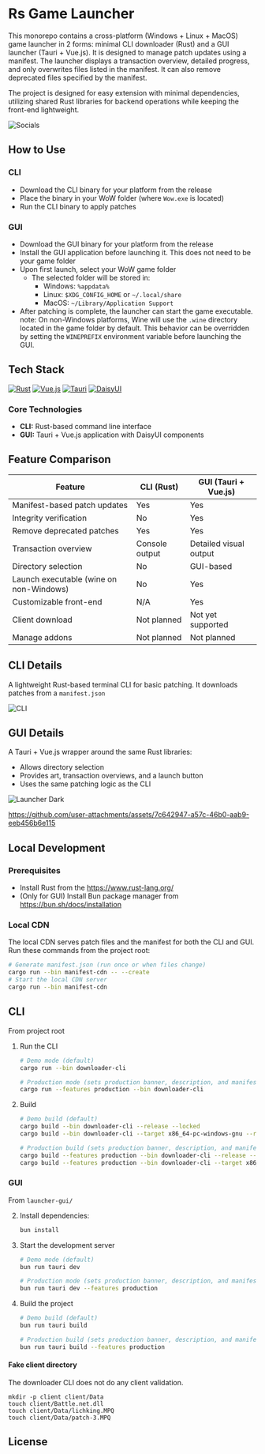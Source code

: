 # Rs Game Launcher
This monorepo contains a cross-platform (Windows + Linux + MacOS) game launcher in 2 forms: minimal CLI downloader (Rust) and a GUI launcher (Tauri + Vue.js). It is designed to manage patch updates using a manifest. The launcher displays a transaction overview, detailed progress, and only overwrites files listed in the manifest. It can also remove deprecated files specified by the manifest.

The project is designed for easy extension with minimal dependencies, utilizing shared Rust libraries for backend operations while keeping the front-end lightweight.

![Socials](images/socials.png)

## How to Use

### CLI
- Download the CLI binary for your platform from the release
- Place the binary in your WoW folder (where `Wow.exe` is located)
- Run the CLI binary to apply patches

### GUI
- Download the GUI binary for your platform from the release
- Install the GUI application before launching it. This does not need to be your game folder
- Upon first launch, select your WoW game folder
  - The selected folder will be stored in:
    - Windows: `%appdata%`
    - Linux: `$XDG_CONFIG_HOME` or `~/.local/share`
    - MacOS: `~/Library/Application Support`
- After patching is complete, the launcher can start the game executable.
    note: On non-Windows platforms, Wine will use the `.wine` directory located in the game folder by default. This behavior can be overridden by setting the `WINEPREFIX` environment variable before launching the GUI.


## Tech Stack
[![Rust](https://img.shields.io/badge/Rust-000000?style=for-the-badge&logo=rust&logoColor=white)](https://www.rust-lang.org)
[![Vue.js](https://img.shields.io/badge/Vue.js-35495E?style=for-the-badge&logo=vue.js&logoColor=4FC08D)](https://vuejs.org)
[![Tauri](https://img.shields.io/badge/Tauri-24C8D8?style=for-the-badge&logo=tauri&logoColor=white)](https://tauri.app)
[![DaisyUI](https://img.shields.io/badge/DaisyUI-5A0EF8?style=for-the-badge&logo=daisyui&logoColor=white)](https://daisyui.com)

### Core Technologies
- **CLI:** Rust-based command line interface
- **GUI:** Tauri + Vue.js application with DaisyUI components

## Feature Comparison

| Feature                                 | CLI (Rust)        | GUI (Tauri + Vue.js)   |
| --------------------------------------- | ----------------- | ---------------------- |
| Manifest-based patch updates            | Yes               | Yes                    |
| Integrity verification                  | No                | Yes                    |
| Remove deprecated patches               | Yes               | Yes                    |
| Transaction overview                    | Console output    | Detailed visual output |
| Directory selection                     | No                | GUI-based              |
| Launch executable (wine on non-Windows) | No                | Yes                    |
| Customizable front-end                  | N/A               | Yes                    |
| Client download                         | Not planned       | Not yet supported      |
| Manage addons                           | Not planned       | Not planned            |

## CLI Details
A lightweight Rust-based terminal CLI for basic patching. It downloads patches from a `manifest.json`

![CLI](images/rs_patcher.gif)

## GUI Details
A Tauri + Vue.js wrapper around the same Rust libraries:
- Allows directory selection
- Provides art, transaction overviews, and a launch button
- Uses the same patching logic as the CLI

![Launcher Dark](images/tauri_game_launcher_dark.png)

https://github.com/user-attachments/assets/7c642947-a57c-46b0-aab9-eeb456b6e115

## Local Development

### Prerequisites
- Install Rust from the https://www.rust-lang.org/
- (Only for GUI) Install Bun package manager from https://bun.sh/docs/installation

### Local CDN

The local CDN serves patch files and the manifest for both the CLI and GUI. Run these commands from the project root:

```sh
# Generate manifest.json (run once or when files change)
cargo run --bin manifest-cdn -- --create
# Start the local CDN server
cargo run --bin manifest-cdn
```

## CLI

From project root

1. Run the CLI
    ```sh
    # Demo mode (default)
    cargo run --bin downloader-cli

    # Production mode (sets production banner, description, and manifest URL)
    cargo run --features production --bin downloader-cli
    ```

3. Build
    ```sh
    # Demo build (default)
    cargo build --bin downloader-cli --release --locked
    cargo build --bin downloader-cli --target x86_64-pc-windows-gnu --release --locked

    # Production build (sets production banner, description, and manifest URL)
    cargo build --features production --bin downloader-cli --release --locked
    cargo build --features production --bin downloader-cli --target x86_64-pc-windows-gnu --release --locked
    ```

### GUI

From `launcher-gui/`

2. Install dependencies:
    ```sh
    bun install
    ```

3. Start the development server
    ```sh
    # Demo mode (default)
    bun run tauri dev

    # Production mode (sets production banner, description, and manifest URL in the GUI)
    bun run tauri dev --features production
    ```

4. Build the project
    ```sh
    # Demo build (default)
    bun run tauri build

    # Production build (sets production banner, description, and manifest URL in the GUI)
    bun run tauri build --features production
    ```

#### Fake client directory
The downloader CLI does not do any client validation.
```
mkdir -p client client/Data
touch client/Battle.net.dll
touch client/Data/lichking.MPQ
touch client/Data/patch-3.MPQ
```

## License
